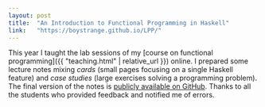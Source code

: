```yaml
---
layout: post
title:  "An Introduction to Functional Programming in Haskell"
link:   "https://boystrange.github.io/LPP/"
---
```


This year I taught the lab sessions of my [course on functional
programming]({{ "teaching.html" | relative_url }}) online. I
prepared some lecture notes mixing *cards* (small pages focusing on
a single Haskell feature) and *case studies* (large exercises
solving a programming problem). The final version of the notes is
[publicly available on
GitHub](https://boystrange.github.io/LPP/). Thanks to all the
students who provided feedback and notified me of errors.
